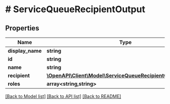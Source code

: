 # # ServiceQueueRecipientOutput

## Properties

Name | Type | Description | Notes
------------ | ------------- | ------------- | -------------
**display_name** | **string** |  | [optional]
**id** | **string** |  | [optional]
**name** | **string** |  | [optional]
**recipient** | [**\OpenAPI\Client\Model\ServiceQueueRecipientOutputRecipient**](ServiceQueueRecipientOutputRecipient.md) |  | [optional]
**roles** | **array<string,string>** |  | [optional]

[[Back to Model list]](../../README.md#models) [[Back to API list]](../../README.md#endpoints) [[Back to README]](../../README.md)

